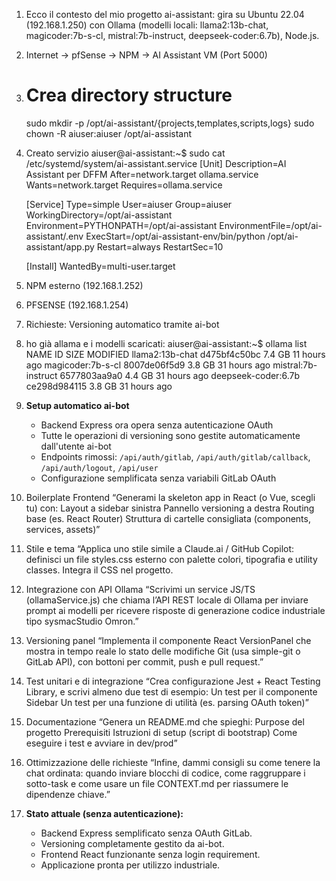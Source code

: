 1. Ecco il contesto del mio progetto ai-assistant: gira su Ubuntu 22.04 (192.168.1.250) con Ollama (modelli locali: llama2:13b-chat, magicoder:7b-s-cl, mistral:7b-instruct, deepseek-coder:6.7b), Node.js.
2. Internet → pfSense → NPM → AI Assistant VM (Port 5000)
3. # Crea directory structure
   sudo mkdir -p /opt/ai-assistant/{projects,templates,scripts,logs}
   sudo chown -R aiuser:aiuser /opt/ai-assistant
4. Creato servizio
   aiuser@ai-assistant:~$ sudo cat /etc/systemd/system/ai-assistant.service
   [Unit]
   Description=AI Assistant per DFFM
   After=network.target ollama.service
   Wants=network.target
   Requires=ollama.service

   [Service]
   Type=simple
   User=aiuser
   Group=aiuser
   WorkingDirectory=/opt/ai-assistant
   Environment=PYTHONPATH=/opt/ai-assistant
   EnvironmentFile=/opt/ai-assistant/.env
   ExecStart=/opt/ai-assistant-env/bin/python /opt/ai-assistant/app.py
   Restart=always
   RestartSec=10

   [Install]
   WantedBy=multi-user.target

5. NPM esterno (192.168.1.252)
6. PFSENSE (192.168.1.254) 
7. Richieste:
   Versioning automatico tramite ai-bot
8. ho già allama e i modelli scaricati:
   aiuser@ai-assistant:~$ ollama list
   NAME                   ID              SIZE      MODIFIED
   llama2:13b-chat        d475bf4c50bc    7.4 GB    11 hours ago
   magicoder:7b-s-cl      8007de06f5d9    3.8 GB    31 hours ago
   mistral:7b-instruct    6577803aa9a0    4.4 GB    31 hours ago
   deepseek-coder:6.7b    ce298d984115    3.8 GB    31 hours ago
9. **Setup automatico ai-bot**
   - Backend Express ora opera senza autenticazione OAuth
   - Tutte le operazioni di versioning sono gestite automaticamente dall'utente ai-bot
   - Endpoints rimossi: `/api/auth/gitlab`, `/api/auth/gitlab/callback`, `/api/auth/logout`, `/api/user`
   - Configurazione semplificata senza variabili GitLab OAuth
10. Boilerplate Frontend
    “Generami la skeleton app in React (o Vue, scegli tu) con:
    Layout a sidebar sinistra
    Pannello versioning a destra
    Routing base (es. React Router)
    Struttura di cartelle consigliata (components, services, assets)”
11. Stile e tema
    “Applica uno stile simile a Claude.ai / GitHub Copilot: definisci un file styles.css esterno con palette colori, tipografia e utility classes. Integra il CSS nel progetto.
12. Integrazione con API Ollama
    “Scrivimi un service JS/TS (ollamaService.js) che chiama l’API REST locale di Ollama per inviare prompt ai modelli per ricevere risposte di generazione codice industriale tipo sysmacStudio Omron.”
13. Versioning panel
    “Implementa il componente React VersionPanel che mostra in tempo reale lo stato delle modifiche Git (usa simple-git o GitLab API), con bottoni per commit, push e pull request.”
14. Test unitari e di integrazione
    “Crea configurazione Jest + React Testing Library, e scrivi almeno due test di esempio:
    Un test per il componente Sidebar
    Un test per una funzione di utilità (es. parsing OAuth token)”
15. Documentazione
    “Genera un README.md che spieghi:
    Purpose del progetto
    Prerequisiti
    Istruzioni di setup (script di bootstrap)
    Come eseguire i test e avviare in dev/prod”
16. Ottimizzazione delle richieste
    “Infine, dammi consigli su come tenere la chat ordinata: quando inviare blocchi di codice, come raggruppare i sotto-task e come usare un file CONTEXT.md per riassumere le dipendenze chiave.”
17. **Stato attuale (senza autenticazione):**
    - Backend Express semplificato senza OAuth GitLab.
    - Versioning completamente gestito da ai-bot.
    - Frontend React funzionante senza login requirement.
    - Applicazione pronta per utilizzo industriale.
